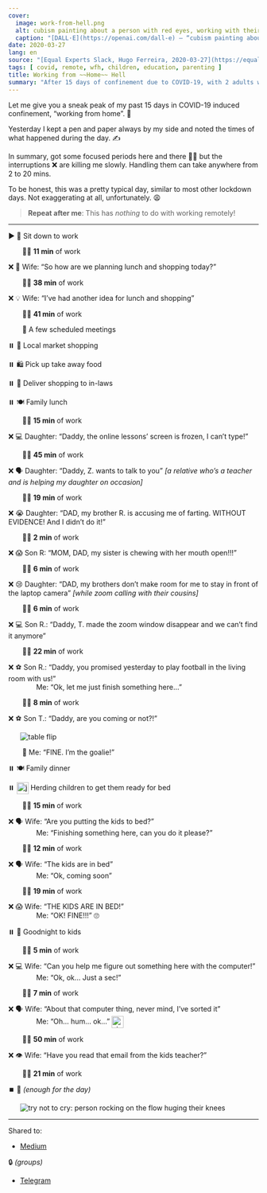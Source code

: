 ```yaml
---
cover:
  image: work-from-hell.png
  alt: cubism painting about a person with red eyes, working with their laptop in hell, looking upset
  caption: "[DALL·E](https://openai.com/dall-e) — “cubism painting about a person working with their laptop in hell”"
date: 2020-03-27
lang: en
source: "[Equal Experts Slack, Hugo Ferreira, 2020-03-27](https://equalexperts.slack.com/archives/C0S71RJA3/p1585299552042000)"
tags: [ covid, remote, wfh, children, education, parenting ]
title: Working from ~~Home~~ Hell
summary: "After 15 days of confinement due to COVID-19, with 2 adults working and 3 children attending school remotely, “WFH” is standing more closely to “Working from **Hell**” than “Working from *Home*”. 😱"
---
```


Let me give you a sneak peak of my past 15 days in COVID-19 induced confinement, “working from home”. 👀

Yesterday I kept a pen and paper always by my side and noted the times of what happened during the day. ✍️

In summary, got some focused periods here and there 👨‍💻 but the interruptions ❌ are killing me slowly. Handling them can take anywhere from 2 to 20 mins.

To be honest, this was a pretty typical day, similar to most other lockdown days. Not exaggerating at all, unfortunately. 😩

>  **Repeat after me**: This has *nothing* to do with working remotely!

---

▶️ 🚦 Sit down to work

<span style="display: inline-block; width: 1.5rem"></span> 👨‍💻 **11 min** of work

❌ 🤔 Wife: “So how are we planning lunch and shopping today?”

<span style="display: inline-block; width: 1.5rem"></span> 👨‍💻 **38 min** of work

❌ 💡 Wife: “I’ve had another idea for lunch and shopping”

<span style="display: inline-block; width: 1.5rem"></span> 👨‍💻 **41 min** of work

<span style="display: inline-block; width: 1.5rem"></span> 📆 A few scheduled meetings

⏸️ 🛒 Local market shopping

⏸️ 🛍️ Pick up take away food

⏸️ 🚗 Deliver shopping to in-laws

⏸️ 🍽️ Family lunch

<span style="display: inline-block; width: 1.5rem"></span> 👨‍💻 **15 min** of work

❌ 💻 Daughter: “Daddy, the online lessons’ screen is frozen, I can’t type!”

<span style="display: inline-block; width: 1.5rem"></span> 👨‍💻 **45 min** of work

❌ 🗣️ Daughter: “Daddy, Z. wants to talk to you” _[a relative who’s a teacher and is helping my daughter on occasion]_

<span style="display: inline-block; width: 1.5rem"></span> 👨‍💻 **19 min** of work

❌ 😭 Daughter: “DAD, my brother R. is accusing me of farting. WITHOUT EVIDENCE! And I didn’t do it!”

<span style="display: inline-block; width: 1.5rem"></span> 👨‍💻 **2 min** of work

❌ 😱 Son R: “MOM, DAD, my sister is chewing with her mouth open!!!”

<span style="display: inline-block; width: 1.5rem"></span> 👨‍💻 **6 min** of work

❌ 😢 Daughter: “DAD, my brothers don’t make room for me to stay in front of the laptop camera” _[while zoom calling with their cousins]_

<span style="display: inline-block; width: 1.5rem"></span> 👨‍💻 **6 min** of work

❌ 💻 Son R.: “Daddy, T. made the zoom window disappear and we can’t find it anymore”

<span style="display: inline-block; width: 1.5rem"></span> 👨‍💻 **22 min** of work

❌ ⚽️ Son R.: “Daddy, you promised yesterday to play football in the living room with us!”  
<span style="display: inline-block; width: 1.5rem"></span> <span style="display: inline-block; width: 1.5rem"></span> Me: “Ok, let me just finish something here…”

<span style="display: inline-block; width: 1.5rem"></span> 👨‍💻 **8 min** of work

❌ ⚽️ Son T.: “Daddy, are you coming or not?!”

<img style="margin-left: 1.5rem" src="https://emojis.slackmojis.com/emojis/images/1643514342/3164/table_flip.png" alt="table flip">

<span style="display: inline-block; width: 1.5rem"></span> 🥅 Me: “FINE. I’m the goalie!”

⏸️ 🍽️ Family dinner

⏸️ <img style="display: inline-block; vertical-align: middle; height: 1.5rem; margin: auto" src="https://emojis.slackmojis.com/emojis/images/1643514041/5/sheepy.gif" alt="jumping sheep"> Herding children to get them ready for bed

<span style="display: inline-block; width: 1.5rem"></span> 👨‍💻 **15 min** of work

❌ 🗣️ Wife: “Are you putting the kids to bed?”  
<span style="display: inline-block; width: 1.5rem"></span> <span style="display: inline-block; width: 1.5rem"></span> Me: “Finishing something here, can you do it please?”

<span style="display: inline-block; width: 1.5rem"></span> 👨‍💻 **12 min** of work

❌ 🗣️ Wife: “The kids are in bed”  
<span style="display: inline-block; width: 1.5rem"></span> <span style="display: inline-block; width: 1.5rem"></span> Me: “Ok, coming soon”

<span style="display: inline-block; width: 1.5rem"></span> 👨‍💻 **19 min** of work

❌ 😱 Wife: “THE KIDS ARE IN BED!”  
<span style="display: inline-block; width: 1.5rem"></span> <span style="display: inline-block; width: 1.5rem"></span> Me: “OK! FINE!!!” 🙄

⏸️ 🛌 Goodnight to kids

<span style="display: inline-block; width: 1.5rem"></span> 👨‍💻 **5 min** of work

❌ 💻 Wife: “Can you help me figure out something here with the computer!”  
<span style="display: inline-block; width: 1.5rem"></span> <span style="display: inline-block; width: 1.5rem"></span> Me: “Ok, ok… Just a sec!”

<span style="display: inline-block; width: 1.5rem"></span> 👨‍💻 **7 min** of work

❌ 🗣️ Wife: “About that computer thing, never mind, I’ve sorted it”  
<span style="display: inline-block; width: 1.5rem"></span> <span style="display: inline-block; width: 1.5rem"></span> Me: “Oh… hum… ok…” <img style="display: inline-block; vertical-align: middle; height: 1.5rem; margin: auto" src="https://emojis.slackmojis.com/emojis/images/1643514112/722/sigh.gif" alt="sigh">

<span style="display: inline-block; width: 1.5rem"></span> 👨‍💻 **50 min** of work

❌ 👁️ Wife: “Have you read that email from the kids teacher?”

<span style="display: inline-block; width: 1.5rem"></span> 👨‍💻 **21 min** of work

⏹️ 🫠 *(enough for the day)*

<img style="margin-left: 1.5rem" src="https://emojis.slackmojis.com/emojis/images/1643514169/1340/try_not_to_cry.gif" alt="try not to cry: person rocking on the flow huging their knees ">

---

Shared to:

* [Medium](https://hugocf.medium.com/working-from-hell-b6d2e371cf0e)

🔒 *(groups)*

* [Telegram](https://t.me/c/1363309933/9341)
